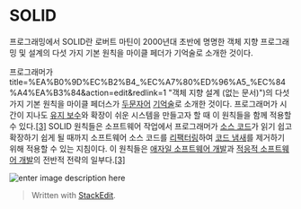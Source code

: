 # SOLID

프로그래밍에서 SOLID란 로버트 마틴이 2000년대 초반에 명명한 객체 지향 프로그래밍 및 설계의 다섯 가지 기본 원칙을 마이클 페더가 기억술로 소개한 것이다.  

프로그래머가 
title=%EA%B0%9D%EC%B2%B4_%EC%A7%80%ED%96%A5_%EC%84%A4%EA%B3%84&action=edit&redlink=1 "객체 지향 설계 (없는 문서)")의 다섯 가지 기본 원칙을 마이클 페더스가 [두문자어](https://ko.wikipedia.org/wiki/%EB%91%90%EB%AC%B8%EC%9E%90%EC%96%B4 "두문자어")  [기억술](https://ko.wikipedia.org/wiki/%EA%B8%B0%EC%96%B5%EC%88%A0 "기억술")로 소개한 것이다. 프로그래머가 시간이 지나도 [유지 보수](https://ko.wikipedia.org/wiki/%EC%86%8C%ED%94%84%ED%8A%B8%EC%9B%A8%EC%96%B4_%EC%9C%A0%EC%A7%80_%EB%B3%B4%EC%88%98 "소프트웨어 유지 보수")와 확장이 쉬운 시스템을 만들고자 할 때 이 원칙들을 함께 적용할 수 있다.[[3]](https://ko.wikipedia.org/wiki/SOLID_(%EA%B0%9D%EC%B2%B4_%EC%A7%80%ED%96%A5_%EC%84%A4%EA%B3%84)#cite_note-metz-presentation-2009-3) SOLID 원칙들은 소프트웨어 작업에서 프로그래머가 [소스 코드](https://ko.wikipedia.org/wiki/%EC%86%8C%EC%8A%A4_%EC%BD%94%EB%93%9C "소스 코드")가 읽기 쉽고 확장하기 쉽게 될 때까지 소프트웨어 소스 코드를 [리팩터링](https://ko.wikipedia.org/wiki/%EB%A6%AC%ED%8C%A9%ED%84%B0%EB%A7%81 "리팩터링")하여 [코드 냄새](https://ko.wikipedia.org/wiki/%EC%BD%94%EB%93%9C_%EB%83%84%EC%83%88 "코드 냄새")를 제거하기 위해 적용할 수 있는 지침이다. 이 원칙들은 [애자일 소프트웨어 개발](https://ko.wikipedia.org/wiki/%EC%95%A0%EC%9E%90%EC%9D%BC_%EC%86%8C%ED%94%84%ED%8A%B8%EC%9B%A8%EC%96%B4_%EA%B0%9C%EB%B0%9C "애자일 소프트웨어 개발")과 [적응적 소프트웨어 개발](https://ko.wikipedia.org/w/index.php?title=%EC%A0%81%EC%9D%91%EC%A0%81_%EC%86%8C%ED%94%84%ED%8A%B8%EC%9B%A8%EC%96%B4_%EA%B0%9C%EB%B0%9C&action=edit&redlink=1 "적응적 소프트웨어 개발 (없는 문서)")의 전반적 전략의 일부다.[[3]](https://ko.wikipedia.org/wiki/SOLID_(%EA%B0%9D%EC%B2%B4_%EC%A7%80%ED%96%A5_%EC%84%A4%EA%B3%84)#cite_note-metz-presentation-2009-3)

![enter image description here](https://i.pinimg.com/originals/8a/53/36/8a53363bd595a8af11822020a9342b02.jpg)


> Written with [StackEdit](https://stackedit.io/).
<!--stackedit_data:
eyJoaXN0b3J5IjpbNTgxNDY4Mjk3LDE1MTMwOTQ0NjddfQ==
-->